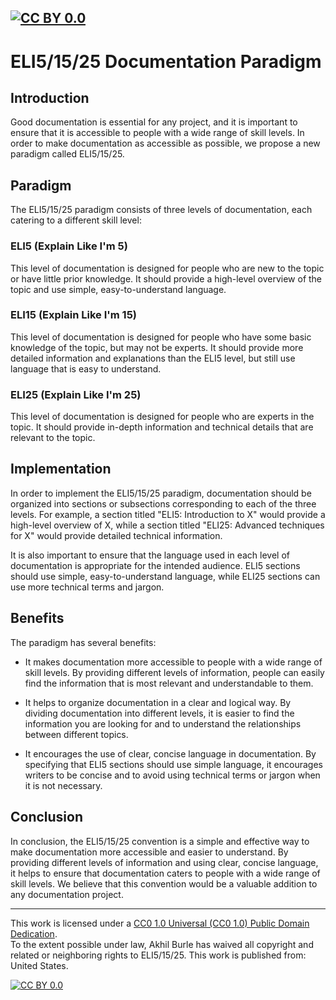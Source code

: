 [![CC BY 0.0][cc-by-shield]][cc-by]
------

# ELI5/15/25 Documentation Paradigm

## Introduction

Good documentation is essential for any project, and it is important to ensure that it is accessible to people with a wide range of skill levels. In order to make documentation as accessible as possible, we propose a new paradigm called ELI5/15/25.

## Paradigm

The ELI5/15/25 paradigm consists of three levels of documentation, each catering to a different skill level:

### ELI5 (Explain Like I'm 5)
This level of documentation is designed for people who are new to the topic or have little prior knowledge. It should provide a high-level overview of the topic and use simple, easy-to-understand language.

### ELI15 (Explain Like I'm 15)
This level of documentation is designed for people who have some basic knowledge of the topic, but may not be experts. It should provide more detailed information and explanations than the ELI5 level, but still use language that is easy to understand.

### ELI25 (Explain Like I'm 25)
This level of documentation is designed for people who are experts in the topic. It should provide in-depth information and technical details that are relevant to the topic.

## Implementation

In order to implement the ELI5/15/25 paradigm, documentation should be organized into sections or subsections corresponding to each of the three levels. For example, a section titled "ELI5: Introduction to X" would provide a high-level overview of X, while a section titled "ELI25: Advanced techniques for X" would provide detailed technical information.

It is also important to ensure that the language used in each level of documentation is appropriate for the intended audience. ELI5 sections should use simple, easy-to-understand language, while ELI25 sections can use more technical terms and jargon.

## Benefits

The paradigm has several benefits:

- It makes documentation more accessible to people with a wide range of skill levels. By providing different levels of information, people can easily find the information that is most relevant and understandable to them.

- It helps to organize documentation in a clear and logical way. By dividing documentation into different levels, it is easier to find the information you are looking for and to understand the relationships between different topics.

- It encourages the use of clear, concise language in documentation. By specifying that ELI5 sections should use simple language, it encourages writers to be concise and to avoid using technical terms or jargon when it is not necessary.

## Conclusion

In conclusion, the ELI5/15/25 convention is a simple and effective way to make documentation more accessible and easier to understand. By providing different levels of information and using clear, concise language, it helps to ensure that documentation caters to people with a wide range of skill levels. We believe that this convention would be a valuable addition to any documentation project.

------
This work is licensed under a
[CC0 1.0 Universal (CC0 1.0) Public Domain Dedication][cc-by].  
To the extent possible under law, Akhil Burle has waived all copyright and related or neighboring rights to ELI5/15/25. This work is published from: United States.

[![CC BY 0.0][cc-by-image]][cc-by]

[cc-by]: https://creativecommons.org/publicdomain/zero/1.0/
[cc-by-image]: https://licensebuttons.net/p/zero/1.0/88x31.png
[cc-by-shield]: https://img.shields.io/badge/License-CC0-lightgrey
